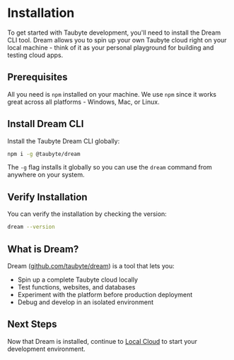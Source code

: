 # Installation

<!-- Source: https://github.com/taubyte/dream - Official Dream CLI repository -->

To get started with Taubyte development, you'll need to install the Dream CLI tool. Dream allows you to spin up your own Taubyte cloud right on your local machine - think of it as your personal playground for building and testing cloud apps.

## Prerequisites

All you need is `npm` installed on your machine. We use `npm` since it works great across all platforms - Windows, Mac, or Linux.

## Install Dream CLI

Install the Taubyte Dream CLI globally:

```sh
npm i -g @taubyte/dream
```

The `-g` flag installs it globally so you can use the `dream` command from anywhere on your system.

## Verify Installation

You can verify the installation by checking the version:

```sh
dream --version
```

## What is Dream?

Dream ([github.com/taubyte/dream](https://github.com/taubyte/dream)) is a tool that lets you:

- Spin up a complete Taubyte cloud locally
- Test functions, websites, and databases
- Experiment with the platform before production deployment
- Debug and develop in an isolated environment

## Next Steps

Now that Dream is installed, continue to [Local Cloud](local-cloud.md) to start your development environment.
